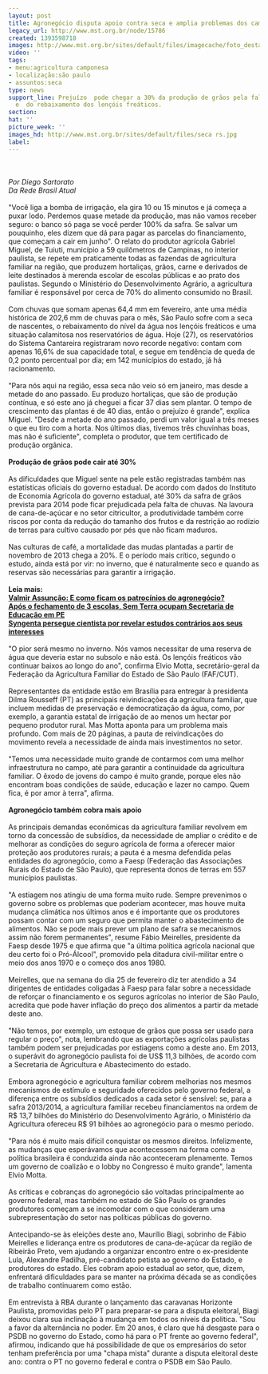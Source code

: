 ```yaml
---
layout: post
title: Agronegócio disputa apoio contra seca e amplia problemas dos camponeses
legacy_url: http://www.mst.org.br/node/15786
created: 1393598718
images: http://www.mst.org.br/sites/default/files/imagecache/foto_destaque/seca rs.jpg
video: ''
tags:
- menu:agricultura camponesa
- localização:são paulo
- assuntos:seca
type: news
support_line: Prejuízo  pode chegar a 30% da produção de grãos pela falta de chuvas
  e  do rebaixamento dos lençóis freáticos.
section: 
hat: ''
picture_week: ''
images_hd: http://www.mst.org.br/sites/default/files/seca rs.jpg
label: 
---
```

<p><br><em><br>Por Diego Sartorato<br>Da Rede Brasil Atual</em><br><br>"Você liga a bomba de irrigação, ela gira 10 ou 15 minutos e já começa a puxar lodo. Perdemos quase metade da produção, mas não vamos receber seguro: o banco só paga se você perder 100% da safra. Se salvar um pouquinho, eles dizem que dá para pagar as parcelas do financiamento, que começam a cair em junho". O relato do produtor agrícola Gabriel Miguel, de Tuiuti, município a 59 quilômetros de Campinas, no interior paulista, se repete em praticamente todas as fazendas de agricultura familiar na região, que produzem hortaliças, grãos, carne e derivados de leite destinados à merenda escolar de escolas públicas e ao prato dos paulistas. Segundo o Ministério do Desenvolvimento Agrário, a agricultura familiar é responsável por cerca de 70% do alimento consumido no Brasil.<br><br>Com chuvas que somam apenas 64,4 mm em fevereiro, ante uma média histórica de 202,6 mm de chuvas para o mês, São Paulo sofre com a seca de nascentes, o rebaixamento do nível da água nos lençóis freáticos e uma situação calamitosa nos reservatórios de água. Hoje (27), os reservatórios do Sistema Cantareira registraram novo recorde negativo: contam com apenas 16,6% de sua capacidade total, e segue em tendência de queda de 0,2 ponto percentual por dia; em 142 municípios do estado, já há racionamento.<br><br>"Para nós aqui na região, essa seca não veio só em janeiro, mas desde a metade do ano passado. Eu produzo hortaliças, que são de produção contínua, e só este ano já cheguei a ficar 37 dias sem plantar. O tempo de crescimento das plantas é de 40 dias, então o prejuízo é grande", explica Miguel. "Desde a metade do ano passado, perdi um valor igual a três meses o que eu tiro com a horta. Nos últimos dias, tivemos três chuvinhas boas, mas não é suficiente", completa o produtor, que tem certificado de produção orgânica.<br><br><strong>Produção de grãos pode cair até 30%</strong><br><br>As dificuldades que Miguel sente na pele estão registradas também nas estatísticas oficiais do governo estadual. De acordo com dados do Instituto de Economia Agrícola do governo estadual, até 30% da safra de grãos prevista para 2014 pode ficar prejudicada pela falta de chuvas. Na lavoura de cana-de-açúcar e no setor citricultor, a produtividade também corre riscos por conta da redução do tamanho dos frutos e da restrição ao rodízio de terras para cultivo causado por pés que não ficam maduros.<br><br>Nas culturas de café, a mortalidade das mudas plantadas a partir de novembro de 2013 chega a 20%. E o período mais crítico, segundo o estudo, ainda está por vir: no inverno, que é naturalmente seco e quando as reservas são necessárias para garantir a irrigação.<br><strong><br>Leia mais:<br></strong><a href="http://www.mst.org.br/node/15776"><strong>Valmir Assunção: E como ficam os patrocínios do agronegócio? <br></strong></a><a href="http://www.mst.org.br/node/15781"><strong>Após o fechamento de 3 escolas, Sem Terra ocupam Secretaria de Educação em PE </strong><br></a><a href="http://www.mst.org.br/node/15775"><strong>Syngenta persegue cientista por revelar estudos contrários aos seus interesses </strong></a><br><br>"O pior será mesmo no inverno. Nós vamos necessitar de uma reserva de água que deveria estar no subsolo e não está. Os lençóis freáticos vão continuar baixos ao longo do ano", confirma Elvio Motta, secretário-geral da Federação da Agricultura Familiar do Estado de São Paulo (FAF/CUT).<br><br>Representantes da entidade estão em Brasília para entregar à presidenta Dilma Rousseff (PT) as principais reivindicações da agricultura familiar, que incluem medidas de preservação e democratização da água, como, por exemplo, a garantia estatal de irrigação de ao menos um hectar por pequeno produtor rural. Mas Motta aponta para um problema mais profundo. Com mais de 20 páginas, a pauta de reivindicações do movimento revela a necessidade de ainda mais investimentos no setor.<br><br>"Temos uma necessidade muito grande de contarmos com uma melhor infraestrutura no campo, até para garantir a continuidade da agricultura familiar. O êxodo de jovens do campo é muito grande, porque eles não encontram boas condições de saúde, educação e lazer no campo. Quem fica, é por amor à terra", afirma.<br><br><strong>Agronegócio também cobra mais apoio</strong><br><br>As principais demandas econômicas da agricultura familiar revolvem em torno da concessão de subsídios, da necessidade de ampliar o crédito e de melhorar as condições do seguro agrícola de forma a oferecer maior proteção aos produtores rurais; a pauta é a mesma defendida pelas entidades do agronegócio, como a Faesp (Federação das Associações Rurais do Estado de São Paulo), que representa donos de terras em 557 municípios paulistas.<br><br>"A estiagem nos atingiu de uma forma muito rude. Sempre prevenimos o governo sobre os problemas que poderiam acontecer, mas houve muita mudança climática nos últimos anos e é importante que os produtores possam contar com um seguro que permita manter o abastecimento de alimentos. Não se pode mais prever um plano de safra se mecanismos assim não forem permanentes", resume Fábio Meirelles, presidente da Faesp desde 1975 e que afirma que "a última política agrícola nacional que deu certo foi o Pró-Álcool", promovido pela ditadura civil-militar entre o meio dos anos 1970 e o começo dos anos 1980.<br><br>Meirelles, que na semana do dia 25 de fevereiro diz ter atendido a 34 dirigentes de entidades coligadas à Faesp para falar sobre a necessidade de reforçar o financiamento e os seguros agrícolas no interior de São Paulo, acredita que pode haver inflação do preço dos alimentos a partir da metade deste ano.<br><br>"Não temos, por exemplo, um estoque de grãos que possa ser usado para regular o preço", nota, lembrando que as exportações agrícolas paulistas também podem ser prejudicadas por estiagens como a deste ano. Em 2013, o superávit do agronegócio paulista foi de US$ 11,3 bilhões, de acordo com a Secretaria de Agricultura e Abastecimento do estado.<br><br>Embora agronegócio e agricultura familiar cobrem melhorias nos mesmos mecanismos de estímulo e seguridade oferecidos pelo governo federal, a diferença entre os subsídios dedicados a cada setor é sensível: se, para a safra 2013/2014, a agricultura familiar recebeu financiamentos na ordem de R$ 13,7 bilhões do Ministério do Desenvolvimento Agrário, o Ministério da Agricultura ofereceu R$ 91 bilhões ao agronegócio para o mesmo período.<br><br>"Para nós é muito mais difícil conquistar os mesmos direitos. Infelizmente, as mudanças que esperávamos que acontecessem na forma como a política brasileira é conduzida ainda não aconteceram plenamente. Temos um governo de coalizão e o lobby no Congresso é muito grande", lamenta Elvio Motta.<br><br>As críticas e cobranças do agronegócio são voltadas principalmente ao governo federal, mas também no estado de São Paulo os grandes produtores começam a se incomodar com o que consideram uma subrepresentação do setor nas políticas públicas do governo.<br><br>Antecipando-se às eleições deste ano, Maurílio Biagi, sobrinho de Fábio Meirelles e liderança entre os produtores de cana-de-açúcar da região de Ribeirão Preto, vem ajudando a organizar encontro entre o ex-presidente Lula, Alexandre Padilha, pré-candidato petista ao governo do Estado, e produtores do estado. Eles cobram apoio estadual ao setor, que, dizem, enfrentará dificuldades para se manter na próxima década se as condições de trabalho continuarem como estão.<br><br>Em entrevista à RBA durante o lançamento das caravanas Horizonte Paulista, promovidas pelo PT para preparar-se para a disputa eleitoral, Biagi deixou clara sua inclinação à mudança em todos os níveis da política. "Sou a favor da alternância no poder. Em 20 anos, é claro que há desgaste para o PSDB no governo do Estado, como há para o PT frente ao governo federal", afirmou, indicando que há possibilidade de que os empresários do setor tenham preferência por uma "chapa mista" durante a disputa eleitoral deste ano: contra o PT no governo federal e contra o PSDB em São Paulo.</p><p>&nbsp;</p><p>&nbsp;</p>
